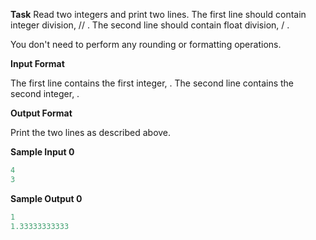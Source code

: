 **Task** 
 Read two integers and print two lines. The first line should contain integer division,  // . The second line should contain float division,  / .  

You don't need to perform any rounding or formatting operations.    

**Input Format**

The first line contains the first integer, . The second line contains the second integer, .

**Output Format**

Print the two lines as described above.  

**Sample Input 0**

```python
4
3
```

**Sample Output 0**

```python
1
1.33333333333
```

